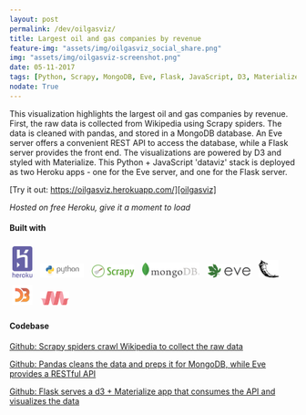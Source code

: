 ```yaml
---
layout: post
permalink: /dev/oilgasviz/
title: Largest oil and gas companies by revenue
feature-img: "assets/img/oilgasviz_social_share.png"
img: "assets/img/oilgasviz-screenshot.png"
date: 05-11-2017
tags: [Python, Scrapy, MongoDB, Eve, Flask, JavaScript, D3, Materialize, Heroku, Visualizations, Portfolio]
nodate: True
---
```


This visualization highlights the largest oil and gas companies by revenue. First, the raw data is collected from Wikipedia using Scrapy spiders. The data is cleaned with pandas, and stored in a MongoDB database. An Eve server offers a convenient REST API to access the database, while a Flask server provides the front end. The visualizations are powered by D3 and styled with Materialize. This Python + JavaScript 'dataviz' stack is deployed as two Heroku apps - one for the Eve server, and one for the Flask server.

[Try it out: https://oilgasviz.herokuapp.com/][oilgasviz]

*Hosted on free Heroku, give it a moment to load*

#### Built with

<img src="/assets/img/heroku.svg" alt="Heroku" style="width: 7%; padding: 5px;"/>
<img src="/assets/img/python-logo.png" alt="Python" style="width: 15%; padding: 5px;"/>
<img src="/assets/img/scrapylogo.png" alt="Scrapy" style="width: 15%; padding: 5px;"/>
<img src="/assets/img/mongo.png" alt="MongoDB" style="width: 20%; padding: 5px;"/>
<img src="/assets/img/eve.png" alt="Eve" style="width: 15%; padding: 5px;"/>
<img src="/assets/img/flask.png" alt="Flask" style="width: 7%; padding: 5px;"/>
<img src="/assets/img/d3.png" alt="D3" style="width: 7%; padding: 5px;"/>
<img src="/assets/img/materialize.png" alt="Materialize" style="width: 10%; padding: 5px;"/>

#### Codebase

[Github: Scrapy spiders crawl Wikipedia to collect the raw data][github-scrapy]

[Github: Pandas cleans the data and preps it for MongoDB, while Eve provides a RESTful API][github-eve]

[Github: Flask serves a d3 + Materialize app that consumes the API and visualizes the data][github-flask]


[oilgasviz]: https://oilgasviz.herokuapp.com/
[github-scrapy]: https://github.com/andrewmontes87/scrapy_og
[github-eve]: https://github.com/andrewmontes87/eve_og
[github-flask]: https://github.com/andrewmontes87/flask_og